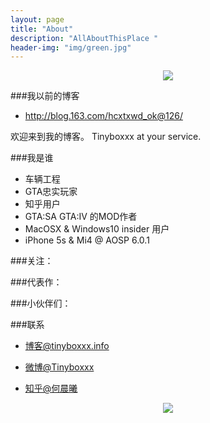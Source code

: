 ```yaml
---
layout: page
title: "About"
description: "AllAboutThisPlace "
header-img: "img/green.jpg"
---
```



<center>
    <p><img src="http://7xlfkx.com1.z0.glb.clouddn.com/white2.jpg" align="center"></p>
</center>

###我以前的博客

- http://blog.163.com/hcxtxwd_ok@126/


欢迎来到我的博客。
Tinyboxxx at your service.

###我是谁

- 车辆工程
- GTA忠实玩家
- 知乎用户
- GTA:SA GTA:IV 的MOD作者
- MacOSX & Windows10 insider 用户
- iPhone 5s & Mi4 @ AOSP 6.0.1

###关注：




###代表作：



###小伙伴们：



###联系

- [博客@tinyboxxx.info](tinyboxxx.info)

- [微博@Tinyboxxx](http://weibo.com/1773272124)

- [知乎@何晨曦](https://www.zhihu.com/people/he-chen-xi-97)




<center>
    <p><img src="http://i173.photobucket.com/albums/w63/cnfeat/2015-08-29-2_zpsqj7po8eo.png" align="center"></p>
</center>